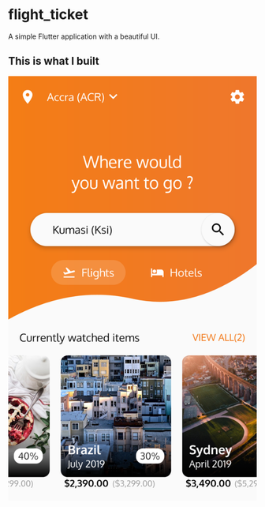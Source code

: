 # flight_ticket

A simple Flutter application with a beautiful UI.

## This is what I built


![Screenshot](screenshot.png)